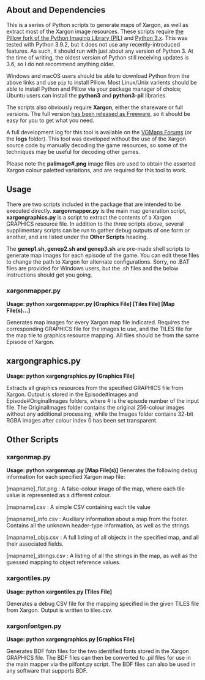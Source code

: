 About and Dependencies
----------------------

This is a series of Python scripts to generate maps of Xargon, as well 
as extract most of the Xargon image resources. These scripts require 
[the Pillow fork of the Python Imaging Library (PIL)][pil] and [Python 
3.x][py]. This was tested with Python 3.9.2, but it does not use any 
recently-introduced features. As such, it should run with just about 
any version of Python 3. At the time of writing, the oldest version of 
Python still receiving updates is 3.6, so I do not recommend anything 
older.

Windows and macOS users should be able to download Python from the 
above links and use ``pip`` to install Pillow. Most Linux/Unix varients 
should be able to install Python and Pillow via your package manager of 
choice; Ubuntu users can install the **python3** and **python3-pil** 
libraries.

The scripts also obviously require **Xargon**, either the shareware or 
full versions. The full version [has been released as 
Freeware][xargon], so it should be easy for you to get what you need.

A full development log for this tool is available on the [VGMaps 
Forums][vgmaps] (or the **logs** folder). This tool was developed 
without the use of the Xargon source code by manually decoding the game 
resources, so some of the techniques may be useful for decoding other 
games.

Please note the **palimage\#.png** image files are used to obtain the
assorted Xargon colour paletted variations, and are required for this
tool to work.

[pil]: https://pillow.readthedocs.io/en/stable/
[py]:  http://python.org/
[xargon]: http://www.classicdosgames.com/game/Xargon.html
[vgmaps]: http://www.vgmaps.com/forums/index.php?topic=1867.0

Usage
-----

There are two scripts included in the package that are intended to be
executed directly. **xargonmapper.py** is the main map generation
script, **xargongraphics.py** is a script to extract the contents of a
Xargon GRAPHICS resource file. In addition to the three scripts above,
several supplimentary scripts can be run to gather debug outputs of one
form or another, and are listed under the **Other Scripts** heading.

The **genep1.sh, genep2.sh and genep3.sh** are pre-made shell scripts to
generate map images for each episode of the game. You can edit these
files to change the path to Xargon for alternate configurations. Sorry,
no .BAT files are provided for Windows users, but the .sh files and the
below instructions should get you going.

### xargonmapper.py

**Usage: python xargonmapper.py \[Graphics File\] \[Tiles File\] \[Map
File(s)\...\]**

Generates map images for every Xargon map file indicated. Requires the
corresponding GRAPHICS file for the images to use, and the TILES file
for the map tile to graphics resource mapping. All files should be from
the same Episode of Xargon.

## xargongraphics.py

**Usage: python xargongraphics.py \[Graphics File\]**

Extracts all graphics resources from the specified GRAPHICS file from
Xargon. Output is stored in the Episode\#Images and
Episode\#OriginalImages folders, where \# is the episode number of the
input file. The OriginalImages folder contains the original 256-colour
images without any additional processing, while the Images folder
contains 32-bit RGBA images after colour index 0 has been set
transparent.

## Other Scripts

### xargonmap.py

**Usage: python xargonmap.py \[Map File(s)\]** Generates the following
debug information for each specified Xargon map file:

\[mapname\]\_flat.png
:   A false-colour image of the map, where each tile value is
    represented as a different colour.

\[mapname\].csv
:   A simple CSV containing each tile value

\[mapname\]\_info.csv
:   Auxiliary information about a map from the footer. Contains all the
    unknown header-type information, as well as the strings.

\[mapname\]\_objs.csv
:   A full listing of all objects in the specified map, and all their
    associated fields.

\[mapname\]\_strings.csv
:   A listing of all the strings in the map, as well as the guessed
    mapping to object reference values.

### xargontiles.py

**Usage: python xargontiles.py \[Tiles File\]**

Generates a debug CSV file for the mapping specified in the given TILES
file from Xargon. Output is written to tiles.csv.

### xargonfontgen.py

**Usage: python xargongraphics.py \[Graphics File\]**

Generates BDF fotn files for the two identified fonts stored in the
Xargon GRAPHICS file. The BDF files can then be converted to .pil files
for use in the main mapper via the pilfont.py script. The BDF files can
also be used in any software that supports BDF.
